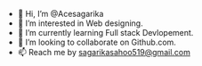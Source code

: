 - 👋 Hi, I’m @Acesagarika
- 👀 I’m interested in Web designing.
- 🌱 I’m currently learning Full stack Devlopement.
- 💞️ I’m looking to collaborate on Github.com.
- 📫 Reach me by sagarikasahoo519@gmail.com

<!---
Acesagarika/Acesagarika is a ✨ special ✨ repository because its `README.md` (this file) appears on your GitHub profile.
You can click the Preview link to take a look at your changes.
--->
